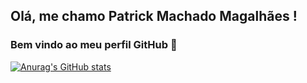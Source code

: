 ## Olá, me chamo Patrick Machado Magalhães ! 
### Bem vindo ao meu perfil GitHub 👋


[![Anurag's GitHub stats](https://github-readme-stats.vercel.app/api?username=patrick2m&show_icons=true&theme=radical)](https://github.com/anuraghazra/github-readme-stats)
<!--
**patrick2m/patrick2m** is a ✨ _special_ ✨ repository because its `README.md` (this file) appears on your GitHub profile.

Here are some ideas to get you started:

- 🔭 I’m currently working on ...
- 🌱 I’m currently learning ...
- 👯 I’m looking to collaborate on ...
- 🤔 I’m looking for help with ...
- 💬 Ask me about ...
- 📫 How to reach me: ...
- 😄 Pronouns: ...
- ⚡ Fun fact: ...
-->
